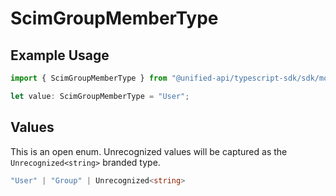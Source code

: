 # ScimGroupMemberType

## Example Usage

```typescript
import { ScimGroupMemberType } from "@unified-api/typescript-sdk/sdk/models/shared";

let value: ScimGroupMemberType = "User";
```

## Values

This is an open enum. Unrecognized values will be captured as the `Unrecognized<string>` branded type.

```typescript
"User" | "Group" | Unrecognized<string>
```